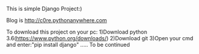 This is simple Django Project:)

Blog is http://c0re.pythonanywhere.com

To download this project on your pc:
1)Download python 3.6(https://www.python.org/downloads/)
2)Download git
3)Open your cmd and enter:"pip install django"
.....
To be continued
